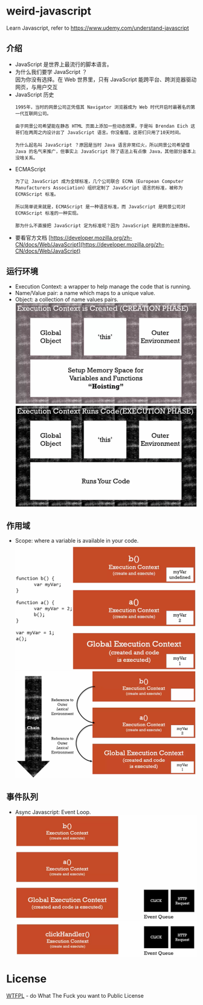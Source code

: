# weird-javascript
Learn Javascript, refer to https://www.udemy.com/understand-javascript

## 介绍
* JavaScript 是世界上最流行的脚本语言。
* 为什么我们要学 JavaScript ？  
  因为你没有选择。在 Web 世界里，只有 JavaScript 能跨平台、跨浏览器驱动网页，与用户交互
* JavaScript 历史
  ```
  1995年，当时的网景公司正凭借其 Navigator 浏览器成为 Web 时代开启时最著名的第一代互联网公司。

  由于网景公司希望能在静态 HTML 页面上添加一些动态效果，于是叫 Brendan Eich 这哥们在两周之内设计出了 JavaScript 语言。你没看错，这哥们只用了10天时间。  

  为什么起名叫 JavaScript ？原因是当时 Java 语言非常红火，所以网景公司希望借 Java 的名气来推广，但事实上 JavaScript 除了语法上有点像 Java，其他部分基本上没啥关系。
  ```
* ECMAScript
  ```
  为了让 JavaScript 成为全球标准，几个公司联合 ECMA（European Computer Manufacturers Association）组织定制了 JavaScript 语言的标准，被称为 ECMAScript 标准。

  所以简单说来就是，ECMAScript 是一种语言标准，而 JavaScript 是网景公司对 ECMAScript 标准的一种实现。

  那为什么不直接把 JavaScript 定为标准呢？因为 JavaScript 是网景的注册商标。
  ```
* 要看官方文档
  [https://developer.mozilla.org/zh-CN/docs/Web/JavaScript](https://developer.mozilla.org/zh-CN/docs/Web/JavaScript)

## 运行环境
* Execution Context: a wrapper to help manage the code that is running.  
* Name/Value pair: a name which maps to a unique value.
* Object: a collection of name values pairs.
![context-creation-phase](https://github.com/KaiZhang890/weird-javascript/blob/master/Screenshots/context-creation-phase.png?raw=true)
![context-runs-code](https://github.com/KaiZhang890/weird-javascript/blob/master/Screenshots/context-runs-code.png?raw=true)

## 作用域
* Scope: where a variable is available in your code.
![variable-scope](https://github.com/KaiZhang890/weird-javascript/blob/master/Screenshots/variable-scope.png?raw=true)
![scope-chain](https://github.com/KaiZhang890/weird-javascript/blob/master/Screenshots/scope-chain.png?raw=true)

## 事件队列
* Async Javascript: Event Loop.
![event-queue](https://github.com/KaiZhang890/weird-javascript/blob/master/Screenshots/event-queue.png?raw=true)
![event-queue-2](https://github.com/KaiZhang890/weird-javascript/blob/master/Screenshots/event-queue-2.png?raw=true)

# License
[WTFPL](http://www.wtfpl.net) - do What The Fuck you want to Public License
